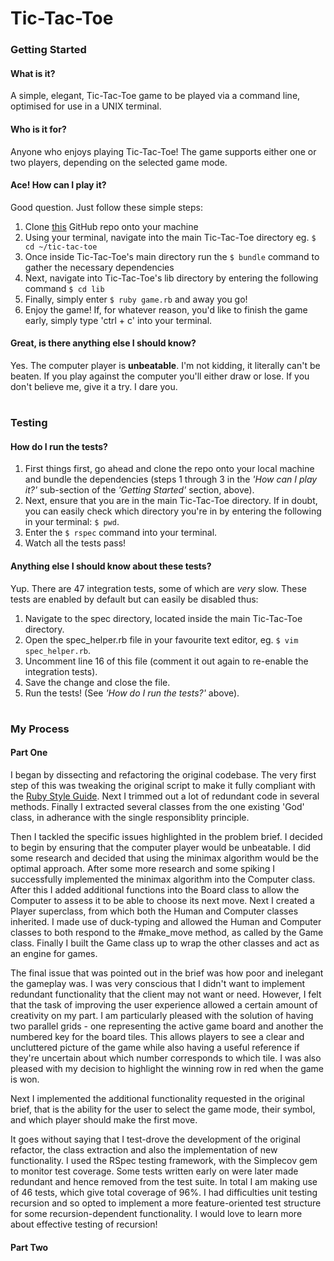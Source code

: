 # Tic-Tac-Toe

### Getting Started

#### What is it?
A simple, elegant, Tic-Tac-Toe game to be played via a command line, optimised for use in a
UNIX terminal.

#### Who is it for?
Anyone who enjoys playing Tic-Tac-Toe! The game supports either one or two players, depending on
the selected game mode.

#### Ace! How can I play it?
Good question. Just follow these simple steps:
1. Clone [this](https://github.com/michaelbjacobson/tic-tac-toe.git) GitHub repo onto your machine
2. Using your terminal, navigate into the main Tic-Tac-Toe directory eg. `$ cd ~/tic-tac-toe`
3. Once inside Tic-Tac-Toe's main directory run the `$ bundle` command to gather the necessary dependencies
4. Next, navigate into Tic-Tac-Toe's lib directory by entering the following command `$ cd lib`
5. Finally, simply enter `$ ruby game.rb` and away you go!
6. Enjoy the game! If, for whatever reason, you'd like to finish the game early, simply type 'ctrl + c'
into your terminal.

#### Great, is there anything else I should know?
Yes. The computer player is __unbeatable__. I'm not kidding, it literally can't be beaten. If you
play against the computer you'll either draw or lose. If you don't believe me, give it a try. I dare you.

#

### Testing

#### How do I run the tests?
1. First things first, go ahead and clone the repo onto your local machine and bundle the dependencies (steps 1 
through 3 in the _'How can I play it?'_ sub-section of the _'Getting Started'_ section, above).
2. Next, ensure that you are in the main Tic-Tac-Toe directory. If in doubt, you can easily check which directory you're in by
entering the following in your terminal: `$ pwd`.
3. Enter the `$ rspec` command into your terminal.
4. Watch all the tests pass!

#### Anything else I should know about these tests?
Yup. There are 47 integration tests, some of which are *very* slow. These tests are enabled by default but can easily
be disabled thus:
1. Navigate to the spec directory, located inside the main Tic-Tac-Toe directory.
2. Open the spec_helper.rb file in your favourite text editor, eg. `$ vim spec_helper.rb`.
3. Uncomment line 16 of this file (comment it out again to re-enable the integration tests).
4. Save the change and close the file.
5. Run the tests! (See _'How do I run the tests?'_ above).

#

### My Process

#### Part One
I began by dissecting and refactoring the original codebase. The very first step of this was tweaking the original
script to make it fully compliant with the [Ruby Style Guide](https://github.com/bbatsov/ruby-style-guide). Next I
trimmed out a lot of redundant code in several methods. Finally I extracted several classes from the one existing
'God' class, in adherance with the single responsiblity principle.

Then I tackled the specific issues highlighted in the problem brief. I decided to begin by ensuring that the computer
player would be unbeatable. I did some research and decided that using the minimax algorithm would be the optimal
approach. After some more research and some spiking I successfully implemented the minimax algorithm into the Computer
class. After this I added additional functions into the Board class to allow the Computer to assess it to be able to
choose its next move. Next I created a Player superclass, from which both the Human and Computer classes inherited.
I made use of duck-typing and allowed the Human and Computer classes to both respond to the #make_move method, as 
called by the Game class. Finally I built the Game class up to wrap the other classes and act as an engine for games.

The final issue that was pointed out in the brief was how poor and inelegant the gameplay was. I was very conscious
that I didn't want to implement redundant functionality that the client may not want or need. However, I felt that
the task of improving the user experience allowed a certain amount of creativity on my part. I am particularly pleased
with the solution of having two parallel grids - one representing the active game board and another the numbered key
for the board tiles. This allows players to see a clear and uncluttered picture of the game while also having a useful
reference if they're uncertain about which number corresponds to which tile. I was also pleased with my decision to 
highlight the winning row in red when the game is won. 

Next I implemented the additional functionality requested in the original brief, that is the ability for the user to
select the game mode, their symbol, and which player should make the first move.

It goes without saying that I test-drove the development of the original refactor, the class extraction and also the
implementation of new functionality. I used the RSpec testing framework, with the Simplecov gem to monitor test
coverage. Some tests written early on were later made redundant and hence removed from the test suite. In total I am
making use of 46 tests, which give total coverage of 96%. I had difficulties unit testing recursion and so opted
to implement a more feature-oriented test structure for some recursion-dependent functionality. I would love to learn
more about effective testing of recursion!

#### Part Two

